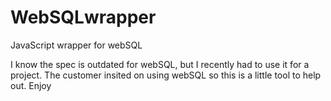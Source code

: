 WebSQLwrapper
=============

JavaScript wrapper for webSQL

I know the spec is outdated for webSQL, but I recently had to use it for a project. The customer insited on using webSQL so this is a little tool to help out. Enjoy